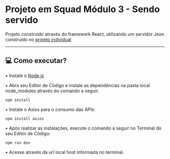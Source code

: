 # Projeto em Squad Módulo 3 - Sendo servido

Projeto construído através do framework React, utilizando um servidor Json construído no [projeto individual](https://github.com/raycadilhe/projeto-modulo3-resilia)

*******

## 💻 Como executar? 
• Instale o [Node.js](https://nodejs.org/en/download/)

• Abra seu Editor de Código e instale as dependências na pasta local node_modules através do comando a seguir:
```
npm install
```

• Instale o Axios para o consumo das APIs:
```
npm install axios
```

• Após realizar as instalações, execute o comando a seguir no Terminal do seu Editor de Código:
```
npm run dev
```

• Acesse através da url local host informada no terminal.
